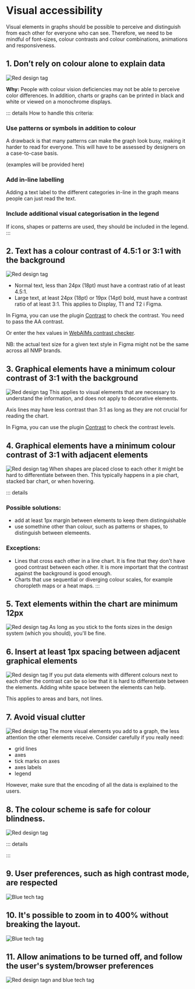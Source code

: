 <br>

# Visual accessibility

Visual elements in graphs should be possible to perceive and distinguish from each other for everyone who can see. Therefore, we need to be mindful of font-sizes, colour contrasts and colour combinations, animations and responsiveness.

## 1. Don’t rely on colour alone to explain data
![Red design tag](/dataviz-tag-design.svg) 

**Why:** People with colour vision deficiencies may not be able to perceive color differences. In addition, charts or graphs can be printed in black and white or viewed on a monochrome displays.

::: details
How to handle this criteria:

### Use patterns or symbols in addition to colour
A drawback is that many patterns can make the graph look busy, making it harder to read for everyone. This will have to be assessed by designers on a case-to-case basis.

(examples will be provided here)

### Add in-line labelling
Adding a text label to the different categories in-line in the graph means people can just read the text.

### Include additional visual categorisation in the legend
If icons, shapes or patterns are used, they should be included in the legend.
:::

## 2. Text has a colour contrast of 4.5:1 or 3:1 with the background
![Red design tag](/dataviz-tag-design.svg) 
- Normal text, less than 24px (18pt) must have a contrast ratio of at least 4.5:1.
- Large text, at least 24px (18pt) or 19px (14pt) bold, must have a contrast ratio of at least 3:1. This applies to Display, T1 and T2 i Figma.

In Figma, you can use the plugin [Contrast](https://www.figma.com/community/plugin/748533339900865323/Contrast) to check the contrast. You need to pass the AA contrast.

Or enter the hex values in [WebAIMs contrast checker](https://webaim.org/resources/contrastchecker/). 

NB: the actual text size for a given text style in Figma might not be the same across all NMP brands.

## 3. Graphical elements have a minimum colour contrast of 3:1 with the background
![Red design tag](/dataviz-tag-design.svg) 
This applies to visual elements that are necessary to understand the information, and does not apply to decorative elements. 

Axis lines may have less contrast than 3:1 as long as they are not crucial for reading the chart.

In Figma, you can use the plugin [Contrast](https://www.figma.com/community/plugin/748533339900865323/Contrast) to check the contrast levels.

## 4. Graphical elements have a minimum colour contrast of 3:1 with adjacent elements
![Red design tag](/dataviz-tag-design.svg) 
When shapes are placed close to each other it might be hard to differentiate between then. This typically happens in a pie chart, stacked bar chart, or when hovering. 

::: details
### Possible solutions:
- add at least 1px margin between elements to keep them distinguishable
- use somethine other than colour, such as patterns or shapes, to distinguish between elemeents.

### Exceptions:
- Lines that cross each other in a line chart. It is fine that they don't have good contrast between each other. It is more important that the contrast against the background is good enough.
- Charts that use sequential or diverging colour scales, for example choropleth maps or a heat maps.
:::

## 5. Text elements within the chart are minimum 12px
![Red design tag](/dataviz-tag-design.svg) 
As long as you stick to the fonts sizes in the design system (which you should), you'll be fine.

## 6. Insert at least 1px spacing between adjacent graphical elements
![Red design tag](/dataviz-tag-design.svg) 
If you put data elements with different colours next to each other the contrast can be so low that it is hard to differentiate between the elements. Adding white space between the elements can help. 

This applies to areas and bars, not lines.

## 7. Avoid visual clutter
![Red design tag](/dataviz-tag-design.svg) 
The more visual elements you add to a graph, the less attention the other elements receive. Consider carefully if you really need:
- grid lines
- axes
- tick marks on axes
- axes labels
- legend

However, make sure that the encoding of all the data is explained to the users.

## 8. The colour scheme is safe for colour blindness.
![Red design tag](/dataviz-tag-design.svg) 

::: details

:::

## 9. User preferences, such as high contrast mode, are respected
![Blue tech tag](/dataviz-tag-tech.svg)


## 10. It's possible to zoom in to 400% without breaking the layout. 
![Blue tech tag](/dataviz-tag-tech.svg)


## 11. Allow animations to be turned off, and follow the user's system/browser preferences
![Red design tagn and blue tech tag](/dataviz-tag-design-and-tech.svg)

